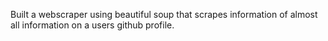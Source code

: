 Built a webscraper using beautiful soup that scrapes information of almost all information on a users github profile.
